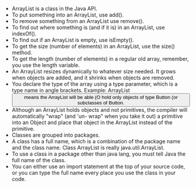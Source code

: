 - ArrayList is a class in the Java API.
- To put something into an ArrayList, use add().
- To remove something from an ArrayList use remove().
- To find out where something is (and if it is) in an ArrayList, use indexOf().
- To find out if an ArrayList is empty, use isEmpty(). 
- To get the size (number of elements) in an ArrayList, use the size() method.
- To get the length (number of elements) in a regular old array, remember, you use the length variable. 
- An ArrayList resizes dynamically to whatever size needed. It grows when objects are added, and it shrinks when objects are removed.
- You declare the type of the array using a type parameter, which is a type name in angle brackets. Example: ArrayList<Button> means the ArrayList will be able (O hold only objects of type Button (or subclasses of Button.
- Although an ArrayList holds objects and not primitives, the compiler will automatically "wrap" (and 'un- wrap" when you take it out) a primitive into an Object and place that object in the ArrayList instead of the primitive.
- Classes are grouped into packages. 
- A class has a full name, which is a combination of the package name and the class name. Class ArrayList is really java.util.ArrayList.
- To use a class in a package other than java lang, you must tell Java the full name of the class.
- You can either use an import statement at the top of your source code, or you can type the full name every place you use the class in your code.